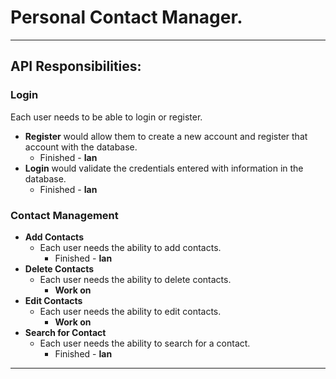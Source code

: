 # **Personal Contact Manager.**

---
## API Responsibilities:
### Login
Each user needs to be able to login or register.
- **Register** would allow them to create a new account and register that account with the database.
	- Finished - **Ian**
- **Login** would validate the credentials entered with information in the database.
	- Finished - **Ian**
### Contact Management
- **Add Contacts**
	- Each user needs the ability to add contacts.
		- Finished - **Ian** 
- **Delete Contacts**
	- Each user needs the ability to delete contacts.
		- **Work on**
- **Edit Contacts**
	- Each user needs the ability to edit contacts.
		- **Work on**
- **Search for Contact**
	- Each user needs the ability to search for a contact.
		- Finished - **Ian**

---

